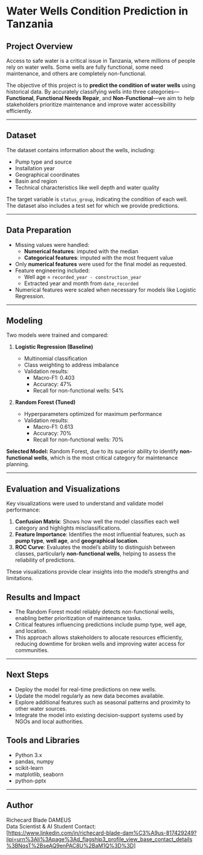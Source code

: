# Water Wells Condition Prediction in Tanzania

## Project Overview
Access to safe water is a critical issue in Tanzania, where millions of people rely on water wells. Some wells are fully functional, some need maintenance, and others are completely non-functional.  

The objective of this project is to **predict the condition of water wells** using historical data. By accurately classifying wells into three categories—**Functional**, **Functional Needs Repair**, and **Non-Functional**—we aim to help stakeholders prioritize maintenance and improve water accessibility efficiently.

---

## Dataset
The dataset contains information about the wells, including:
- Pump type and source
- Installation year
- Geographical coordinates
- Basin and region
- Technical characteristics like well depth and water quality

The target variable is `status_group`, indicating the condition of each well. The dataset also includes a test set for which we provide predictions.

---

## Data Preparation
- Missing values were handled:
  - **Numerical features**: imputed with the median
  - **Categorical features**: imputed with the most frequent value
- Only **numerical features** were used for the final model as requested.
- Feature engineering included:
  - Well age = `recorded_year - construction_year`
  - Extracted year and month from `date_recorded`
- Numerical features were scaled when necessary for models like Logistic Regression.

---

## Modeling
Two models were trained and compared:

1. **Logistic Regression (Baseline)**
   - Multinomial classification
   - Class weighting to address imbalance
   - Validation results:
     - Macro-F1: 0.403
     - Accuracy: 47%
     - Recall for non-functional wells: 54%

2. **Random Forest (Tuned)**
   - Hyperparameters optimized for maximum performance
   - Validation results:
     - Macro-F1: 0.613
     - Accuracy: 70%
     - Recall for non-functional wells: 70%

**Selected Model:** Random Forest, due to its superior ability to identify **non-functional wells**, which is the most critical category for maintenance planning.

---

## Evaluation and Visualizations
Key visualizations were used to understand and validate model performance:

1. **Confusion Matrix**: Shows how well the model classifies each well category and highlights misclassifications.
2. **Feature Importance**: Identifies the most influential features, such as **pump type**, **well age**, and **geographical location**.
3. **ROC Curve**: Evaluates the model’s ability to distinguish between classes, particularly **non-functional wells**, helping to assess the reliability of predictions.

These visualizations provide clear insights into the model’s strengths and limitations.



## Results and Impact
- The Random Forest model reliably detects non-functional wells, enabling better prioritization of maintenance tasks.
- Critical features influencing predictions include pump type, well age, and location.
- This approach allows stakeholders to allocate resources efficiently, reducing downtime for broken wells and improving water access for communities.

---

## Next Steps
- Deploy the model for real-time predictions on new wells.
- Update the model regularly as new data becomes available.
- Explore additional features such as seasonal patterns and proximity to other water sources.
- Integrate the model into existing decision-support systems used by NGOs and local authorities.


## Tools and Libraries
- Python 3.x  
- pandas, numpy  
- scikit-learn  
- matplotlib, seaborn  
- python-pptx  

---

## Author
Richecard Blade DAMEUS  
Data Scientist & AI Student 
Contact: [https://www.linkedin.com/in/richecard-blade-dam%C3%A9us-817429249?lipi=urn%3Ali%3Apage%3Ad_flagship3_profile_view_base_contact_details%3BNqsT%2BseAQ9enPAC8U%2BaM1Q%3D%3D]

